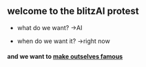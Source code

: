 ## welcome to the blitzAI protest

* what do we want? 
  ->AI

* when do we want it?
  ->right now





#### and we want to [make outselves famous](https://juaml.github.io/)

